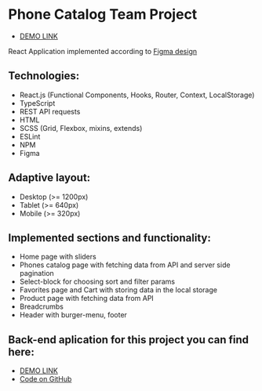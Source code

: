 # Phone Catalog Team Project
- [DEMO LINK](https://fe-aug22-ta-y-take.github.io/phone_catalog_front-end)

React Application implemented according to [Figma design](https://www.figma.com/file/7JTa0q8n3dTSAyMNaA0u8o/Phone-catalog-(V2)-Rounded-Style-3?node-id=15834%3A1506&t=8Gx4gvQGCEd8Y2K6-0)

## Technologies:
- React.js (Functional Components, Hooks, Router, Context, LocalStorage)
- TypeScript
- REST API requests
- HTML
- SCSS (Grid, Flexbox, mixins, extends)
- ESLint
- NPM
- Figma

## Adaptive layout:
- Desktop (>= 1200px)
- Tablet (>= 640px)
- Mobile (>= 320px)

## Implemented sections and functionality:
- Home page with sliders
- Phones catalog page with fetching data from API and server side pagination
- Select-block for choosing sort and filter params
- Favorites page and Cart with storing data in the local storage
- Product page with fetching data from API
- Breadcrumbs
- Header with burger-menu, footer

## Back-end aplication for this project you can find here:
- [DEMO LINK](https://effulgent-elf-0da1cb.netlify.app/.netlify/functions/server)
- [Code on GitHub](https://github.com/fe-aug22-ta-y-take/phone_catalog_back-end)
